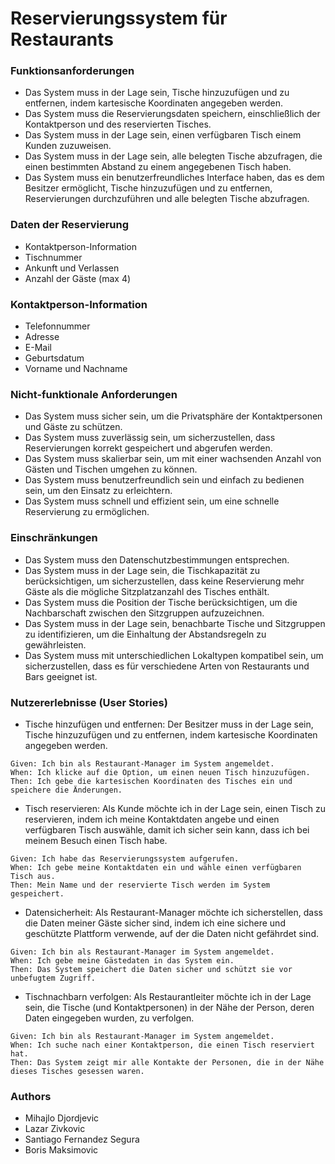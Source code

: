 # Reservierungssystem für Restaurants
### Funktionsanforderungen

- Das System muss in der Lage sein, Tische hinzuzufügen und zu entfernen, indem kartesische Koordinaten angegeben werden.
- Das System muss die Reservierungsdaten speichern, einschließlich der Kontaktperson und des reservierten Tisches.
- Das System muss in der Lage sein, einen verfügbaren Tisch einem Kunden zuzuweisen.
- Das System muss in der Lage sein, alle belegten Tische abzufragen, die einen bestimmten Abstand zu einem angegebenen Tisch haben.
- Das System muss ein benutzerfreundliches Interface haben, das es dem Besitzer ermöglicht, Tische hinzuzufügen und zu entfernen, Reservierungen durchzuführen und alle belegten Tische abzufragen.

### Daten der Reservierung

- Kontaktperson-Information
- Tischnummer
- Ankunft und Verlassen
- Anzahl der Gäste (max 4)

### Kontaktperson-Information

- Telefonnummer
- Adresse
- E-Mail
- Geburtsdatum
- Vorname und Nachname

### Nicht-funktionale Anforderungen

- Das System muss sicher sein, um die Privatsphäre der Kontaktpersonen und Gäste zu schützen.
- Das System muss zuverlässig sein, um sicherzustellen, dass Reservierungen korrekt gespeichert und abgerufen werden.
- Das System muss skalierbar sein, um mit einer wachsenden Anzahl von Gästen und Tischen umgehen zu können.
- Das System muss benutzerfreundlich sein und einfach zu bedienen sein, um den Einsatz zu erleichtern.
- Das System muss schnell und effizient sein, um eine schnelle Reservierung zu ermöglichen.

### Einschränkungen

- Das System muss den Datenschutzbestimmungen entsprechen.
- Das System muss in der Lage sein, die Tischkapazität zu berücksichtigen, um sicherzustellen, dass keine Reservierung mehr Gäste als die mögliche Sitzplatzanzahl des Tisches enthält.
- Das System muss die Position der Tische berücksichtigen, um die Nachbarschaft zwischen den Sitzgruppen aufzuzeichnen.
- Das System muss in der Lage sein, benachbarte Tische und Sitzgruppen zu identifizieren, um die Einhaltung der Abstandsregeln zu gewährleisten.
- Das System muss mit unterschiedlichen Lokaltypen kompatibel sein, um sicherzustellen, dass es für verschiedene Arten von Restaurants und Bars geeignet ist.

### Nutzererlebnisse (User Stories)

- Tische hinzufügen und entfernen: Der Besitzer muss in der Lage sein, Tische hinzuzufügen und zu entfernen, indem kartesische Koordinaten angegeben werden.

```
Given: Ich bin als Restaurant-Manager im System angemeldet.
When: Ich klicke auf die Option, um einen neuen Tisch hinzuzufügen.
Then: Ich gebe die kartesischen Koordinaten des Tisches ein und speichere die Änderungen.
```
- Tisch reservieren: Als Kunde möchte ich in der Lage sein, einen Tisch zu reservieren, indem ich meine Kontaktdaten angebe und einen verfügbaren Tisch auswähle, damit ich sicher sein kann, dass ich bei meinem Besuch einen Tisch habe.
```
Given: Ich habe das Reservierungssystem aufgerufen.
When: Ich gebe meine Kontaktdaten ein und wähle einen verfügbaren Tisch aus.
Then: Mein Name und der reservierte Tisch werden im System gespeichert.
```
- Datensicherheit: Als Restaurant-Manager möchte ich sicherstellen, dass die Daten meiner Gäste sicher sind, indem ich eine sichere und geschützte Plattform verwende, auf der die Daten nicht gefährdet sind.
```
Given: Ich bin als Restaurant-Manager im System angemeldet.
When: Ich gebe meine Gästedaten in das System ein.
Then: Das System speichert die Daten sicher und schützt sie vor unbefugtem Zugriff.
```
- Tischnachbarn verfolgen: Als Restaurantleiter möchte ich in der Lage sein, die Tische (und Kontaktpersonen) in der Nähe der Person, deren Daten eingegeben wurden, zu verfolgen.
```
Given: Ich bin als Restaurant-Manager im System angemeldet.
When: Ich suche nach einer Kontaktperson, die einen Tisch reserviert hat.
Then: Das System zeigt mir alle Kontakte der Personen, die in der Nähe dieses Tisches gesessen waren.
```

### Authors
- Mihajlo Djordjevic
- Lazar Zivkovic
- Santiago Fernandez Segura
- Boris Maksimovic
